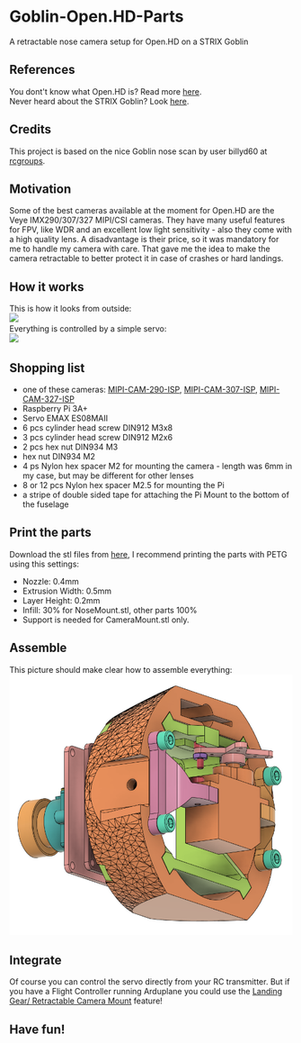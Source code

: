 # Goblin-Open.HD-Parts
A retractable nose camera setup for Open.HD on a STRIX Goblin

## References
You dont't know what Open.HD is? Read more [here](https://openhd.gitbook.io/open-hd/).<br>
Never heard about the STRIX Goblin? Look [here](https://www.readymaderc.com/products/details/strix-goblin-high-performance-fpv-plank-pnp).<br>
## Credits
This project is based on the nice Goblin nose scan by user billyd60 at [rcgroups](https://www.rcgroups.com/forums/showpost.php?p=46243363&postcount=3574).<br>
## Motivation
Some of the best cameras available at the moment for Open.HD are the Veye IMX290/307/327 MIPI/CSI cameras. They have many useful features for FPV, like WDR and an excellent low light sensitivity - also they come with a high quality lens. A disadvantage is their price, so it was mandatory for me to handle my camera with care. That gave me the idea to make the camera retractable to better protect it in case of crashes or hard landings.
## How it works
This is how it looks from outside:<br>
![](/media/outerview.gif)<br>
Everything is controlled by a simple servo:<br>
![](/media/innerview.gif)
## Shopping list
* one of these cameras: [MIPI-CAM-290-ISP](https://www.inno-maker.com/product/mipi-cam-290/), [MIPI-CAM-307-ISP](https://www.inno-maker.com/product/mipi-cam-307/), [MIPI-CAM-327-ISP](https://www.inno-maker.com/product/mipi-cam-327/)
* Raspberry Pi 3A+
* Servo EMAX ES08MAII
* 6 pcs cylinder head screw DIN912 M3x8
* 3 pcs cylinder head screw DIN912 M2x6
* 2 pcs hex nut DIN934 M3
* hex nut DIN934 M2
* 4 ps Nylon hex spacer M2 for mounting the camera - length was 6mm in my case, but may be different for other lenses
* 8 or 12 pcs Nylon hex spacer M2.5 for mounting the Pi
* a stripe of double sided tape for attaching the Pi Mount to the bottom of the fuselage
## Print the parts
Download the stl files from [here](/stl/), I recommend printing the parts with PETG using this settings:
* Nozzle: 0.4mm
* Extrusion Width: 0.5mm
* Layer Height: 0.2mm
* Infill: 30% for NoseMount.stl, other parts 100%
* Support is needed for CameraMount.stl only.
## Assemble
This picture should make clear how to assemble everything:<br>
![](/media/assembly.png)
## Integrate
Of course you can control the servo directly from your RC transmitter. But if you have a Flight Controller running Arduplane you could use the [Landing Gear/ Retractable Camera Mount](https://ardupilot.org/plane/docs/common-landing-gear.html) feature!
## Have fun!
